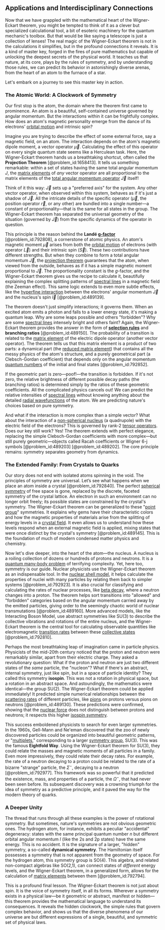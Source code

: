 ## Applications and Interdisciplinary Connections

Now that we have grappled with the mathematical heart of the Wigner-Eckart theorem, you might be tempted to think of it as a clever but specialized calculational tool, a bit of esoteric machinery for the quantum mechanic's toolbox. But that would be like saying a telescope is just a collection of lenses! The real magic of the Wigner-Eckart theorem is not in the calculations it simplifies, but in the profound connections it reveals. It is a kind of master key, forged in the fires of pure mathematics but capable of unlocking the deepest secrets of the physical world. It teaches us that nature, at its core, plays by the rules of symmetry, and by understanding those rules, we can predict its behavior in astonishingly diverse arenas, from the heart of an atom to the furnace of a star.

Let's embark on a journey to see this master key in action.

### The Atomic World: A Clockwork of Symmetry

Our first stop is the atom, the domain where the theorem first came to prominence. An atom is a beautiful, self-contained universe governed by angular momentum. But the interactions within it can be frightfully complex. How does an atom's magnetic personality emerge from the dance of its electrons' [orbital motion](@article_id:162362) and intrinsic spin?

Imagine you are trying to describe the effect of some external force, say a magnetic field, on an atom. The interaction depends on the atom's magnetic dipole moment, a vector operator $\vec{\mu}$. Calculating the effect of this operator on every single quantum state seems like a Herculean task. Here, the Wigner-Eckart theorem hands us a breathtaking shortcut, often called the **Projection Theorem** [@problem_id:1658413]. It tells us something remarkable: within a set of states having the same total angular momentum $J$, the [matrix elements](@article_id:186011) of *any* vector operator are all proportional to the matrix elements of the [total angular momentum operator](@article_id:148945) $\vec{J}$ itself!

Think of it this way: $\vec{J}$ sets up a "preferred axis" for the system. Any other vector operator, when observed within this system, behaves as if it's just a shadow of $\vec{J}$. All the intricate details of the specific operator ($\vec{\mu}$, the position operator $\vec{r}$, or any other) are bundled into a single number—a constant of proportionality—that is the same for all states in the group. The Wigner-Eckart theorem has separated the universal geometry of the situation (governed by $\vec{J}$) from the specific dynamics of the operator in question.

This principle is the reason behind the **Landé [g-factor](@article_id:152948)** [@problem_id:792808], a cornerstone of atomic physics. An atom's magnetic moment $\vec{\mu}$ arises from both the [orbital motion](@article_id:162362) of electrons (with operator $\vec{L}$) and their intrinsic spin ($\vec{S}$). These two contributions have different strengths. But when they combine to form a total angular momentum $\vec{J}$, the [projection theorem](@article_id:141774) guarantees that the atom, when viewed from the outside, behaves as if it has a simple magnetic moment proportional to $\vec{J}$. The proportionality constant is the $g$-factor, and the Wigner-Eckart theorem gives us the recipe to calculate it, beautifully explaining the complex splitting patterns of [spectral lines](@article_id:157081) in a magnetic field (the Zeeman effect). This same logic extends to even more subtle effects, like the [hyperfine interaction](@article_id:151734) between the electrons' angular momentum $\vec{J}$ and the nucleus's spin $\vec{I}$ [@problem_id:489139].

The theorem doesn't just simplify interactions; it governs them. When an excited atom emits a photon and falls to a lower energy state, it's making a quantum leap. Why are some leaps possible and others "forbidden"? Why are some [spectral lines](@article_id:157081) intensely bright and others faint? Again, the Wigner-Eckart theorem provides the answer in the form of **[selection rules](@article_id:140290)** and **branching ratios** [@problem_id:489150]. The probability of a transition is related to the [matrix element](@article_id:135766) of the electric dipole operator (another vector operator). The theorem tells us that this matrix element is a product of two parts: a dynamical part (the [reduced matrix element](@article_id:142185)) that contains all the messy physics of the atom's structure, and a purely geometrical part (a Clebsch-Gordan coefficient) that depends only on the angular momentum [quantum numbers](@article_id:145064) of the initial and final states [@problem_id:792852].

If the geometric part is zero—poof!—the transition is forbidden. If it's not zero, the relative brightness of different possible decay paths (the branching ratios) is determined simply by the ratios of these geometric coefficients. All the complicated physics cancels out! We can predict the relative intensities of [spectral lines](@article_id:157081) without knowing anything about the detailed [radial wavefunctions](@article_id:265739) of the atom. We are predicting nature's choices based on pure symmetry.

And what if the interaction is more complex than a simple vector? What about the interaction of a [non-spherical nucleus](@article_id:264583) (a quadrupole) with the electric field of the electrons? This is governed by rank-2 [tensor operators](@article_id:203096). Does our key still work? Yes! The theorem extends with perfect elegance, replacing the simple Clebsch-Gordan coefficients with more complex—but still purely geometric—objects called Racah coefficients or Wigner 6-j symbols [@problem_id:489203] [@problem_id:489202]. The core principle remains: symmetry separates geometry from dynamics.

### The Extended Family: From Crystals to Quarks

Our story does not end with isolated atoms spinning in the void. The principles of symmetry are universal. Let’s see what happens when we place an atom inside a crystal [@problem_id:792840]. The perfect [spherical symmetry](@article_id:272358) of free space is gone, replaced by the discrete, faceted symmetry of the crystal lattice. An electron in such an environment can no longer orbit freely; its possible states are constrained by the crystal's symmetry. The Wigner-Eckart theorem can be generalized to these "[point group](@article_id:144508)" symmetries. It explains why gems have their characteristic colors and how the magnetic properties of materials arise from the splitting of energy levels in a [crystal field](@article_id:146699). It even allows us to understand how these levels respond when an external magnetic field is applied, mixing states that were once distinct by the crystal's symmetry [@problem_id:489145]. This is the foundation of much of modern condensed matter physics and chemistry.

Now let's dive deeper, into the heart of the atom—the nucleus. A nucleus is a roiling collection of dozens or hundreds of protons and neutrons. It is a [quantum many-body problem](@article_id:146269) of terrifying complexity. Yet, here too, symmetry is our guide. Nuclear physicists use the Wigner-Eckart theorem as an indispensable tool. In the [nuclear shell model](@article_id:155152), it helps calculate the properties of nuclei with many particles by relating them back to simpler systems [@problem_id:792923]. It is also crucial for classifying and calculating the rates of nuclear processes, like [beta decay](@article_id:142410), where a neutron changes into a proton. The theorem helps sort transitions into "allowed" and "forbidden" categories based on the angular momentum carried away by the emitted particles, giving order to the seemingly chaotic world of nuclear transmutations [@problem_id:489160]. More advanced models, like the Interacting Boson Model, use abstract symmetries like SU(3) to describe the collective vibrations and rotations of the entire nucleus, and the Wigner-Eckart theorem is the central tool for calculating observable quantities like electromagnetic [transition rates](@article_id:161087) between these [collective states](@article_id:168103) [@problem_id:792810].

Perhaps the most breathtaking leap of imagination came in particle physics. Physicists of the mid-20th century noticed that the proton and neutron were remarkably similar, apart from their electric charge. They asked a revolutionary question: What if the proton and neutron are just two different states of the *same* particle, the "nucleon"? What if there's an abstract, internal symmetry, just like spin, but in a space of particle identity? They called this symmetry **isospin**. This was not a rotation in physical space, but a rotation in an abstract space. And astoundingly, the mathematics were identical—the group SU(2). The Wigner-Eckart theorem could be applied immediately! It predicted simple numerical relationships between the [scattering rates](@article_id:143095) of different particles, like [pions](@article_id:147429) on protons versus pions on neutrons [@problem_id:489130]. These predictions were confirmed, showing that the [nuclear force](@article_id:153732) does not distinguish between protons and neutrons; it respects this higher [isospin symmetry](@article_id:145569).

This success emboldened physicists to search for even larger symmetries. In the 1960s, Gell-Mann and Ne'eman discovered that the zoo of newly discovered particles could be organized into beautiful geometric patterns, or "[multiplets](@article_id:195336)," corresponding to a larger [symmetry group](@article_id:138068), SU(3). This was the famous **Eightfold Way**. Using the Wigner-Eckart theorem for SU(3), they could relate the masses and magnetic moments of all particles in a family. Even more impressively, they could relate their decay rates. For example, the rate of a neutron decaying to a proton could be related to the rate of a bizarre "strange" particle, the $\Sigma^-$, decaying to a neutron [@problem_id:792977]. This framework was so powerful that it predicted the existence, mass, and properties of a particle, the $\Omega^-$, that had never been seen before. Its subsequent discovery was a crowning triumph for the idea of symmetry as a predictive principle, and it paved the way for the modern theory of quarks.

### A Deeper Unity

The thread that runs through all these examples is the power of rotational symmetry. But sometimes, nature's symmetries are not obvious geometric ones. The hydrogen atom, for instance, exhibits a peculiar "accidental" degeneracy: states with the same principal quantum number $n$ but different orbital angular momentum $l$ (like the 2s and 2p states) have the same energy. This is no accident. It is the signature of a larger, "hidden" symmetry, a so-called **dynamical symmetry**. The Hamiltonian itself possesses a symmetry that is not apparent from the geometry of space. For the hydrogen atom, this symmetry group is SO(4). This algebra, and related non-compact algebras like SO(2,1), can connect states of *different* energy levels, and the Wigner-Eckart theorem, in a generalized form, allows for the calculation of [matrix elements](@article_id:186011) between them [@problem_id:792794].

This is a profound final lesson. The Wigner-Eckart theorem is not just about spin. It is the voice of symmetry itself, in all its forms. Wherever a symmetry exists in a physical law—be it geometric or abstract, manifest or hidden—this theorem provides the mathematical language to understand its consequences. It reveals the hidden clockwork, the simple rules that govern complex behavior, and shows us that the diverse phenomena of our universe are but different expressions of a single, beautiful, and symmetric set of physical laws.